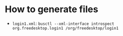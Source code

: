 # How to generate files

* `login1.xml`: `busctl --xml-interface introspect org.freedesktop.login1 /org/freedesktop/login1`
